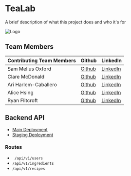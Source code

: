 
# TeaLab


A brief description of what this project does and who it's for


![Logo](https://dev-to-uploads.s3.amazonaws.com/uploads/articles/th5xamgrr6se0x5ro4g6.png)


## Team Members
| **Contributing Team Members** | **Github** | **LinkedIn** |
|-------------------------------|------------|--------------|
| Sam Melius Oxford             | [Github](https://github.com/Sam-Melius)     | [LinkedIn](https://www.linkedin.com/in/sam-melius-oxford/)     |
| Clare McDonald                | [Github](https://github.com/ClareMcDonald)     | [LinkedIn](https://www.linkedin.com/in/clare-s-mcdonald/)     |
| Ari Harlem-Caballero          | [Github](https://github.com/ari-harlem-caballero)     | [LinkedIn](https://www.linkedin.com/in/ari-harlem-caballero/)     |
| Alice Hsing                   | [Github](https://github.com/alicehsing)     | [LinkedIn](https://www.linkedin.com/in/alice-hsing-94603315/)     |
| Ryan Flitcroft                | [Github](https://github.com/ryanflitcroft)     | [LinkedIn](https://www.linkedin.com/in/ryanflitcroft/)     |




## Backend API

 - [Main Deployment](https://tealab.herokuapp.com)
 - [Staging Deployment](https://staged-tealab.herokuapp.com)


### Routes

  - ` /api/v1/users`
  - `/api/v1/ingredients`
  - `/api/v1/recipes`

